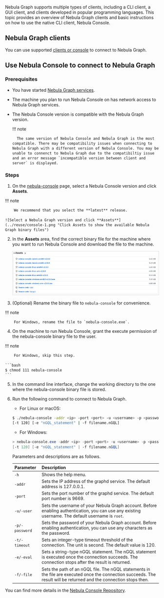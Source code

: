 Nebula Graph supports multiple types of clients, including a CLI client, a GUI client, and clients developed in popular programming languages. This topic provides an overview of Nebula Graph clients and basic instructions on how to use the native CLI client, Nebula Console.

## Nebula Graph clients

You can use supported [clients or console](https://docs.nebula-graph.io/{{nebula.release}}/20.appendix/6.eco-tool-version/) to connect to Nebula Graph.<!--这里用外链。-->

<!-- TODO The cloud service cannot be provided together with v{{ nebula.release }}.
If you do not have a Nebula Graph database yet, we recommend that you try the cloud service. [Nebula Graph Cloud Service](https://www.nebula-cloud.io/) supports on-demand deployment and fast building with Nebula Graph Studio as its default client.
-->

## Use Nebula Console to connect to Nebula Graph

### Prerequisites

* You have started [Nebula Graph services](https://docs.nebula-graph.io/{{nebula.release}}/4.deployment-and-installation/manage-service/).<!--这里用外链。-->

* The machine you plan to run Nebula Console on has network access to Nebula Graph services.

* The Nebula Console version is compatible with the Nebula Graph version.

  !!! note
  
        The same version of Nebula Console and Nebula Graph is the most compatible. There may be compatibility issues when connecting to Nebula Graph with a different version of Nebula Console. You may be unable to connenct to Nebula Graph due to the compatibiltiy issue and an error message `incompatible version between client and server` is displayed.

### Steps

1. On the [nebula-console](https://github.com/vesoft-inc/nebula-console/releases "the nebula-console Releases page") page, select a Nebula Console version and click **Assets**.

  !!! note

        We recommend that you select the **latest** release.

    ![Select a Nebula Graph version and click **Assets**](../reuse/console-1.png "Click Assets to show the available Nebula Graph binary files")

2. In the **Assets** area, find the correct binary file for the machine where you want to run Nebula Console and download the file to the machine.

    ![Click to download the package according to your hardware architecture](../reuse/assets-1.png "Click the package name to download it")

3. (Optional) Rename the binary file to `nebula-console` for convenience.

  !!! note

        For Windows, rename the file to `nebula-console.exe`.

4. On the machine to run Nebula Console, grant the execute permission of the nebula-console binary file to the user.

  !!! note

        For Windows, skip this step.

    ```bash
    $ chmod 111 nebula-console
    ```

5. In the command line interface, change the working directory to the one where the nebula-console binary file is stored.

6. Run the following command to connect to Nebula Graph.

   * For Linux or macOS:

   ```bash
   $ ./nebula-console -addr <ip> -port <port> -u <username> -p <password>
   [-t 120] [-e "nGQL_statement" | -f filename.nGQL]
   ```

   * For Windows:

   ```powershell
   > nebula-console.exe -addr <ip> -port <port> -u <username> -p <password>
   [-t 120] [-e "nGQL_statement" | -f filename.nGQL]
   ```

   Parameters and descriptions are as follows.

   | Parameter | Description |
   | - | - |
   | `-h` | Shows the help menu. |
   | `-addr` | Sets the IP address of the graphd service. The default address is 127.0.0.1. |
   | `-port` | Sets the port number of the graphd service. The default port number is 9669.<!-- If you have deployed Nebula Graph in a docker container but Nebula Console is working outside the container, check the [source port](2.deploy-nebula-graph-with-docker-compose.md/#check_the_nebula_graph_service_status_and_port) of any nebula-graphd process and use it for connection. -->|
   | `-u/-user` | Sets the username of your Nebula Graph account. Before enabling authentication, you can use any existing username. The default username is `root`. |
   | `-p/-password` | Sets the password of your Nebula Graph account. Before enabling authentication, you can use any characters as the password. |
   | `-t/-timeout`  | Sets an integer-type timeout threshold of the connection. The unit is second. The default value is 120. |
   | `-e/-eval` | Sets a string-type nGQL statement. The nGQL statement is executed once the connection succeeds. The connection stops after the result is returned. |
   | `-f/-file` | Sets the path of an nGQL file. The nGQL statements in the file are executed once the connection succeeds. The result will be returned and the connection stops then. |

You can find more details in the [Nebula Console Repository](https://github.com/vesoft-inc/nebula-console/tree/{{console.branch}}).
